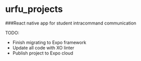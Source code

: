 # urfu_projects
###React native app for student intracommand communication

TODO:
* Finish migrating to Expo framework
* Update all code with XO linter
* Publish project to Expo cloud